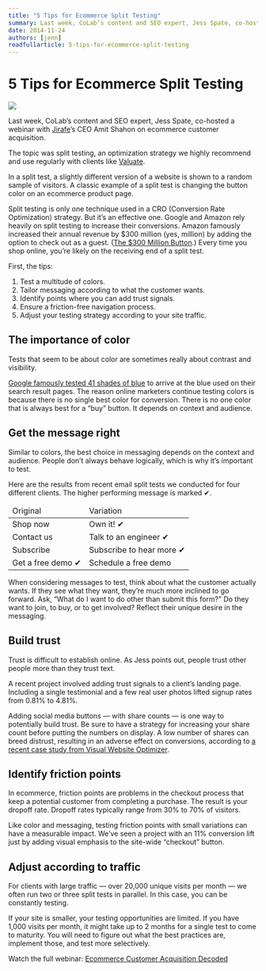 ```yaml
---
title: "5 Tips for Ecommerce Split Testing"
summary: Last week, CoLab’s content and SEO expert, Jess Spate, co-hosted a webinar with Jirafe's CEO Amit Shahon on ecommerce customer acquisition.
date: 2014-11-24
authors: [jenn]
readfullarticle: 5-tips-for-ecommerce-split-testing
---
```


# 5 Tips for Ecommerce Split Testing

<a href="https://jirafe.com/article-ecommerce-customer-acquisition-decoded"><img src="/assets/img/blog/2014-11-24.png" class="center-element"></a>

Last week, CoLab’s content and SEO expert, Jess Spate, co-hosted a webinar with [Jirafe](//jirafe.com/)’s CEO Amit Shahon on ecommerce customer acquisition.

The topic was split testing, an optimization strategy we highly recommend and use regularly with clients like [Valuate](//colab.coop/work).

In a split test, a slightly different version of a website is shown to a random sample of visitors. A classic example of a split test is changing the button color on an ecommerce product page.

Split testing is only one technique used in a CRO (Conversion Rate Optimization) strategy. But it’s an effective one. Google and Amazon rely heavily on split testing to increase their conversions. Amazon famously increased their annual revenue by $300 million (yes, million) by adding the option to check out as a guest. ([The $300 Million Button](//www.uie.com/articles/three_hund_million_button/).) Every time you shop online, you’re likely on the receiving end of a split test.

First, the tips:

1. Test a multitude of colors.
2. Tailor messaging according to what the customer wants.
3. Identify points where you can add trust signals.
4. Ensure a friction-free navigation process.
5. Adjust your testing strategy according to your site traffic.

## The importance of color

Tests that seem to be about color are sometimes really about contrast and visibility.

[Google famously tested 41 shades of blue](//www.nytimes.com/2009/03/01/business/01marissa.html?pagewanted=3&_r=1&) to arrive at the blue used on their search result pages. The reason online marketers continue testing colors is because there is no single best color for conversion. There is no one color that is always best for a “buy” button. It depends on context and audience.

## Get the message right

Similar to colors, the best choice in messaging depends on the context and audience. People don’t always behave logically, which is why it’s important to test.

Here are the results from recent email split tests we conducted for four different clients. The higher performing message is marked ✔.

<table cellpadding="20">
<thead>
<tr>
<td>Original</td>
<td>Variation</td>
</thead>
<tbody>
<tr>
<td>Shop now</td>
<td>Own it! ✔</td>
</tr>
<tr>
<td>Contact us</td>
<td>Talk to an engineer ✔</td>
</tr>
<tr>
<td>Subscribe</td>
<td>Subscribe to hear more ✔</td>
</tr>
<tr>
<td>Get a free demo ✔</td>
<td>Schedule a free demo</td>
</tr>
</tbody>
</table>

When considering messages to test, think about what the customer actually wants. If they see what they want, they’re much more inclined to go forward. Ask, “What do I want to do other than submit this form?” Do they want to join, to buy, or to get involved? Reflect their unique desire in the messaging.

## Build trust

Trust is difficult to establish online. As Jess points out, people trust other people more than they trust text.

A recent project involved adding trust signals to a client’s landing page. Including a single testimonial and a few real user photos lifted signup rates from 0.81% to 4.81%.

Adding social media buttons &mdash; with share counts &mdash; is one way to potentially build trust. Be sure to have a strategy for increasing your share count before putting the numbers on display. A low number of shares can breed distrust, resulting in an adverse effect on conversions, according to [a recent case study from Visual Website Optimizer](https://vwo.com/blog/removing-social-sharing-buttons-from-ecommerce-product-page-increase-conversions/).

## Identify friction points

In ecommerce, friction points are problems in the checkout process that keep a potential customer from completing a purchase. The result is your dropoff rate. Dropoff rates typically range from 30% to 70% of visitors.

Like color and messaging, testing friction points with small variations can have a measurable impact. We’ve seen a project with an 11% conversion lift just by adding visual emphasis to the site-wide “checkout” button.

## Adjust according to traffic

For clients with large traffic &mdash; over 20,000 unique visits per month &mdash; we often run two or three split tests in parallel. In this case, you can be constantly testing.

If your site is smaller, your testing opportunities are limited. If you have 1,000 visits per month, it might take up to 2 months for a single test to come to maturity. You will need to figure out what the best practices are, implement those, and test more selectively.

Watch the full webinar: [Ecommerce Customer Acquisition Decoded](https://jirafe.com/article-ecommerce-customer-acquisition-decoded)
